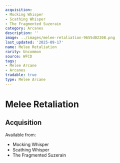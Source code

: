 ```yaml
---
acquisition:
- Mocking Whisper
- Scathing Whisper
- The Fragmented Suzerain
category: Arcanes
description: ''
image: ../images/melee-retaliation-9655d02208.png
last_updated: '2025-09-17'
name: Melee Retaliation
rarity: Uncommon
source: WFCD
tags:
- Melee Arcane
- Arcanes
tradable: true
type: Melee Arcane
---
```


# Melee Retaliation

## Acquisition

Available from:
- Mocking Whisper
- Scathing Whisper
- The Fragmented Suzerain

